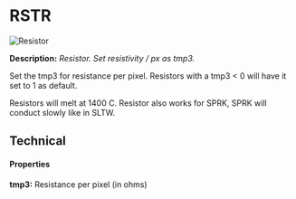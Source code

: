 # RSTR

![Resistor](https://i.imgur.com/Sje2X40.png)

**Description:**  *Resistor. Set resistivity / px as tmp3.*

Set the tmp3 for resistance per pixel. Resistors with a tmp3 < 0 will have it set to 1 as default.

Resistors will melt at 1400 C. Resistor also works for SPRK, SPRK will conduct slowly like in SLTW.

## Technical
#### Properties
**tmp3:** Resistance per pixel (in ohms)
